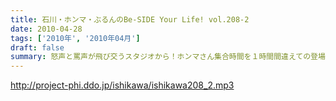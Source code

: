 ```yaml
---
title: 石川・ホンマ・ぶるんのBe-SIDE Your Life! vol.208-2
date: 2010-04-28
tags: ['2010年', '2010年04月']
draft: false
summary: 怒声と罵声が飛び交うスタジオから！ホンマさん集合時間を１時間間違えての登場・・・そしてテレビがなぜかホンマさんの手元に・・・なんでもぶるんさんへあげるとか。今回はあの引っ越し業者は稼働しないようです。NAMAE
---
```


http://project-phi.ddo.jp/ishikawa/ishikawa208_2.mp3
